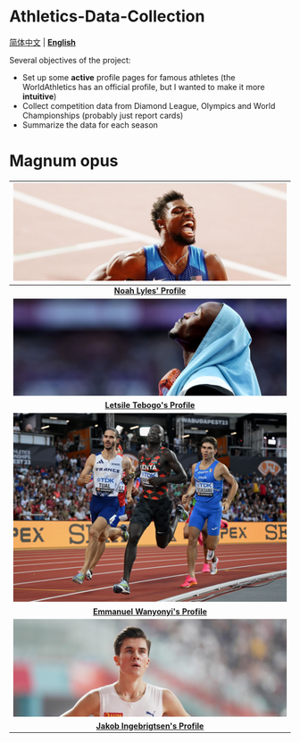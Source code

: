 # Athletics-Data-Collection

[简体中文](./README.md) | **[English](./README.en.md)**

Several objectives of the project:

- Set up some **active** profile pages for famous athletes (the WorldAthletics has an official profile, but I wanted to make it more **intuitive**)
- Collect competition data from Diamond League, Olympics and World Championships (probably just report cards)
- Summarize the data for each season

# Magnum opus

| ![Noah-Lyles](./Athlete/Men/Sprinter/Noah-Lyles/Picture.jpg) |
| :----------------------------------------------------------: |
| **[Noah Lyles' Profile](https://github.com/shadowpeng12/Athletics-Data-Collection/blob/main/Athlete/Men/Sprinter/Noah-Lyles/Profile.md)** |
| ![Letsile-Tebogo](./Athlete/Men/Sprinter/Letsile-Tebogo/Picture.jpg) |
| **[Letsile Tebogo's Profile](https://github.com/shadowpeng12/Athletics-Data-Collection/blob/main/Athlete/Men/Sprinter/Letsile-Tebogo/Profile.md)** |
| ![Emmanuel-Wanyonyi](./Athlete/Men/Middle-Distance/Emmanuel-Wanyonyi/Picture.jpg) |
| **[Emmanuel Wanyonyi's Profile](https://github.com/shadowpeng12/Athletics-Data-Collection/blob/main/Athlete/Men/Middle-Distance/Emmanuel-Wanyonyi/Profile.md)** |
| ![Jakob-Ingebrigtsen](./Athlete/Men/Middle-Distance/Jakob-Ingebrigtsen/Picture.jpg) |
| **[Jakob Ingebrigtsen's Profile](https://github.com/shadowpeng12/Athletics-Data-Collection/blob/main/Athlete/Men/Middle-Distance/Jakob-Ingebrigtsen/Profile.md)** |